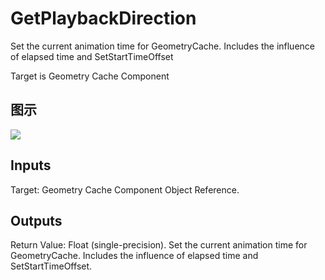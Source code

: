 # GetPlaybackDirection

Set the current animation time for GeometryCache. Includes the influence of elapsed time and SetStartTimeOffset

Target is Geometry Cache Component

## 图示

![]($-20221218-18235879.png)

## Inputs

Target: Geometry Cache Component Object Reference.  

## Outputs

Return Value: Float (single-precision). Set the current animation time for GeometryCache. Includes the influence of elapsed time and SetStartTimeOffset.

